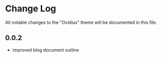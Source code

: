 # Change Log

All notable changes to the "Ovidius" theme will be documented in this file.

## 0.0.2

- improved blog document outline
